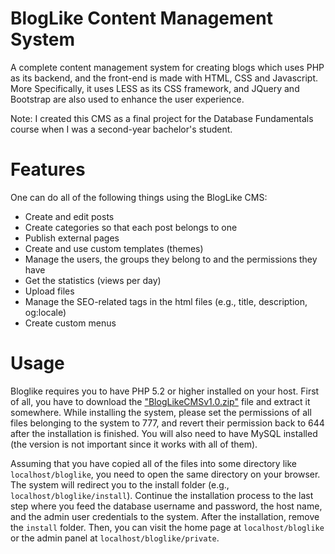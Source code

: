# BlogLike Content Management System

A complete content management system for creating blogs which uses PHP as its backend, and the front-end is made with HTML, CSS and Javascript.
More Specifically, it uses LESS as its CSS framework, and JQuery and Bootstrap are also used to enhance the user experience.

Note: I created this CMS as a final project for the Database Fundamentals course when I was a second-year bachelor's student.

# Features

One can do all of the following things using the BlogLike CMS:

- Create and edit posts
- Create categories so that each post belongs to one
- Publish external pages
- Create and use custom templates (themes)
- Manage the users, the groups they belong to and the permissions they have
- Get the statistics (views per day)
- Upload files
- Manage the SEO-related tags in the html files (e.g., title, description, og:locale)
- Create custom menus

# Usage

Bloglike requires you to have PHP 5.2 or higher installed on your host. First of all, you have to download the ["BlogLikeCMSv1.0.zip"](https://github.com/arm-on/bloglike-cms/blob/master/BlogLikeCMSv1.0.zip) file and extract it somewhere. While installing the system, please set the permissions of all files belonging to the system to 777, and revert their permission back to 644 after the installation is finished. You will also need to have MySQL installed (the version is not important since it works with all of them).

Assuming that you have copied all of the files into some directory like `localhost/bloglike`, you need to open the same directory on your browser. The system will redirect you to the install folder (e.g., `localhost/bloglike/install`). Continue the installation process to the last step where you feed the database username and password, the host name, and the admin user credentials to the system. After the installation, remove the `install` folder. Then, you can visit the home page at `localhost/bloglike` or the admin panel at `localhost/bloglike/private`. 

